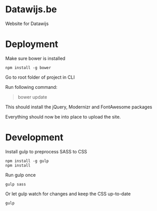 Datawijs.be
==============

Website for Datawijs

# Deployment

Make sure bower is installed

    npm install -g bower

Go to root folder of project in CLI

Run following command:

> bower update

This should install the jQuery, Modernizr and FontAwesome packages

Everything should now be into place to upload the site.

# Development

Install gulp to preprocess SASS to CSS

    npm install -g gulp
    npm install

Run gulp once

    gulp sass

Or let gulp watch for changes and keep the CSS up-to-date

    gulp
